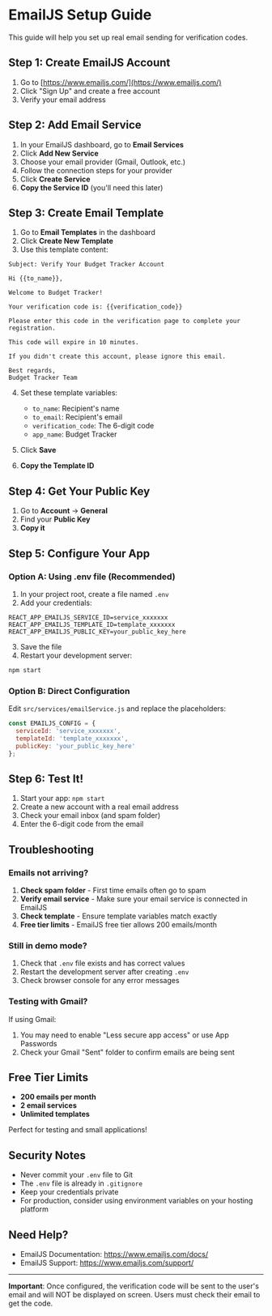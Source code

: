 # EmailJS Setup Guide

This guide will help you set up real email sending for verification codes.

## Step 1: Create EmailJS Account

1. Go to [https://www.emailjs.com/](https://www.emailjs.com/)
2. Click "Sign Up" and create a free account
3. Verify your email address

## Step 2: Add Email Service

1. In your EmailJS dashboard, go to **Email Services**
2. Click **Add New Service**
3. Choose your email provider (Gmail, Outlook, etc.)
4. Follow the connection steps for your provider
5. Click **Create Service**
6. **Copy the Service ID** (you'll need this later)

## Step 3: Create Email Template

1. Go to **Email Templates** in the dashboard
2. Click **Create New Template**
3. Use this template content:

```
Subject: Verify Your Budget Tracker Account

Hi {{to_name}},

Welcome to Budget Tracker! 

Your verification code is: {{verification_code}}

Please enter this code in the verification page to complete your registration.

This code will expire in 10 minutes.

If you didn't create this account, please ignore this email.

Best regards,
Budget Tracker Team
```

4. Set these template variables:
   - `to_name`: Recipient's name
   - `to_email`: Recipient's email
   - `verification_code`: The 6-digit code
   - `app_name`: Budget Tracker

5. Click **Save**
6. **Copy the Template ID**

## Step 4: Get Your Public Key

1. Go to **Account** → **General**
2. Find your **Public Key**
3. **Copy it**

## Step 5: Configure Your App

### Option A: Using .env file (Recommended)

1. In your project root, create a file named `.env`
2. Add your credentials:

```env
REACT_APP_EMAILJS_SERVICE_ID=service_xxxxxxx
REACT_APP_EMAILJS_TEMPLATE_ID=template_xxxxxxx
REACT_APP_EMAILJS_PUBLIC_KEY=your_public_key_here
```

3. Save the file
4. Restart your development server:
```bash
npm start
```

### Option B: Direct Configuration

Edit `src/services/emailService.js` and replace the placeholders:

```javascript
const EMAILJS_CONFIG = {
  serviceId: 'service_xxxxxxx',
  templateId: 'template_xxxxxxx',
  publicKey: 'your_public_key_here'
};
```

## Step 6: Test It!

1. Start your app: `npm start`
2. Create a new account with a real email address
3. Check your email inbox (and spam folder)
4. Enter the 6-digit code from the email

## Troubleshooting

### Emails not arriving?

1. **Check spam folder** - First time emails often go to spam
2. **Verify email service** - Make sure your email service is connected in EmailJS
3. **Check template** - Ensure template variables match exactly
4. **Free tier limits** - EmailJS free tier allows 200 emails/month

### Still in demo mode?

1. Check that `.env` file exists and has correct values
2. Restart the development server after creating `.env`
3. Check browser console for any error messages

### Testing with Gmail?

If using Gmail:
1. You may need to enable "Less secure app access" or use App Passwords
2. Check your Gmail "Sent" folder to confirm emails are being sent

## Free Tier Limits

- **200 emails per month**
- **2 email services**
- **Unlimited templates**

Perfect for testing and small applications!

## Security Notes

- Never commit your `.env` file to Git
- The `.env` file is already in `.gitignore`
- Keep your credentials private
- For production, consider using environment variables on your hosting platform

## Need Help?

- EmailJS Documentation: https://www.emailjs.com/docs/
- EmailJS Support: https://www.emailjs.com/support/

---

**Important**: Once configured, the verification code will be sent to the user's email and will NOT be displayed on screen. Users must check their email to get the code.
